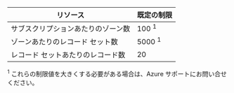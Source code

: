 
| リソース | 既定の制限 |
| --- | --- |
| サブスクリプションあたりのゾーン数 |100 <sup>1</sup> |
| ゾーンあたりのレコード セット数 |5000 <sup>1</sup> |
| レコード セットあたりのレコード数 |20 |

<sup>1</sup> これらの制限値を大きくする必要がある場合は、Azure サポートにお問い合せください。
